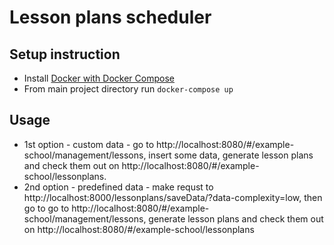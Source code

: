 # Lesson plans scheduler

## Setup instruction

- Install [Docker with Docker Compose](https://docs.docker.com/get-docker/)
- From main project directory run `docker-compose up`

## Usage

- 1st option - custom data - go to http://localhost:8080/#/example-school/management/lessons, insert some data, generate lesson plans and check them out on http://localhost:8080/#/example-school/lessonplans.
- 2nd option - predefined data - make requst to http://localhost:8000/lessonplans/saveData/?data-complexity=low, then go to go to http://localhost:8080/#/example-school/management/lessons, generate lesson plans and check them out on http://localhost:8080/#/example-school/lessonplans
